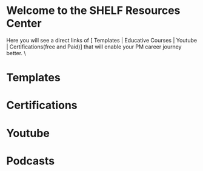# Welcome to the SHELF Resources Center
Here you will see a direct links of [ Templates | Educative Courses | Youtube | Certifications(free and Paid)] that will enable your PM career journey better. \

# Templates

# Certifications 

# Youtube

# Podcasts
